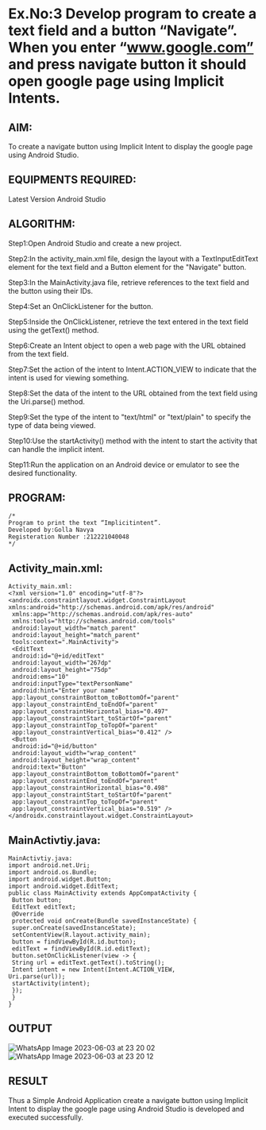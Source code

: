# Ex.No:3 Develop program to create a text field and a button “Navigate”. When you enter “www.google.com” and press navigate button it should open google page using Implicit Intents.


## AIM:

To create a navigate button using Implicit Intent to display the google page using Android Studio.

## EQUIPMENTS REQUIRED:

Latest Version Android Studio

## ALGORITHM:
Step1:Open Android Studio and create a new project.

Step2:In the activity_main.xml file, design the layout with a TextInputEditText element for the text field and a Button element for the "Navigate" button.

Step3:In the MainActivity.java file, retrieve references to the text field and the button using their IDs.

Step4:Set an OnClickListener for the button.

Step5:Inside the OnClickListener, retrieve the text entered in the text field using the getText() method.

Step6:Create an Intent object to open a web page with the URL obtained from the text field.

Step7:Set the action of the intent to Intent.ACTION_VIEW to indicate that the intent is used for viewing something.

Step8:Set the data of the intent to the URL obtained from the text field using the Uri.parse() method.

Step9:Set the type of the intent to "text/html" or "text/plain" to specify the type of data being viewed.

Step10:Use the startActivity() method with the intent to start the activity that can handle the implicit intent.

Step11:Run the application on an Android device or emulator to see the desired functionality.


## PROGRAM:
```
/*
Program to print the text “Implicitintent”.
Developed by:Golla Navya
Registeration Number :212221040048
*/
```
## Activity_main.xml:
```
Activity_main.xml:
<?xml version="1.0" encoding="utf-8"?>
<androidx.constraintlayout.widget.ConstraintLayout 
xmlns:android="http://schemas.android.com/apk/res/android"
 xmlns:app="http://schemas.android.com/apk/res-auto"
 xmlns:tools="http://schemas.android.com/tools"
 android:layout_width="match_parent"
 android:layout_height="match_parent"
 tools:context=".MainActivity">
 <EditText
 android:id="@+id/editText"
 android:layout_width="267dp"
 android:layout_height="75dp"
 android:ems="10"
 android:inputType="textPersonName"
 android:hint="Enter your name"
 app:layout_constraintBottom_toBottomOf="parent"
 app:layout_constraintEnd_toEndOf="parent"
 app:layout_constraintHorizontal_bias="0.497"
 app:layout_constraintStart_toStartOf="parent"
 app:layout_constraintTop_toTopOf="parent"
 app:layout_constraintVertical_bias="0.412" />
 <Button
 android:id="@+id/button"
 android:layout_width="wrap_content"
 android:layout_height="wrap_content"
 android:text="Button"
 app:layout_constraintBottom_toBottomOf="parent"
 app:layout_constraintEnd_toEndOf="parent"
 app:layout_constraintHorizontal_bias="0.498"
 app:layout_constraintStart_toStartOf="parent"
 app:layout_constraintTop_toTopOf="parent"
 app:layout_constraintVertical_bias="0.519" />
</androidx.constraintlayout.widget.ConstraintLayout>

```
## MainActivtiy.java:
```
MainActivtiy.java:
import android.net.Uri;
import android.os.Bundle;
import android.widget.Button;
import android.widget.EditText;
public class MainActivity extends AppCompatActivity {
 Button button;
 EditText editText;
 @Override
 protected void onCreate(Bundle savedInstanceState) {
 super.onCreate(savedInstanceState);
 setContentView(R.layout.activity_main);
 button = findViewById(R.id.button);
 editText = findViewById(R.id.editText);
 button.setOnClickListener(view -> {
 String url = editText.getText().toString();
 Intent intent = new Intent(Intent.ACTION_VIEW, 
Uri.parse(url));
 startActivity(intent);
 });
 }
}
```

## OUTPUT
![WhatsApp Image 2023-06-03 at 23 20 02](https://github.com/gsuryanavya/ImplicitIntent/assets/133086963/4e63b089-82b7-4897-8709-9d4735612939)
![WhatsApp Image 2023-06-03 at 23 20 12](https://github.com/gsuryanavya/ImplicitIntent/assets/133086963/78e2af76-05b2-43e3-8cab-144ff90b782a)




## RESULT
Thus a Simple Android Application create a navigate button using Implicit Intent to display the google page using Android Studio is developed and executed successfully.
